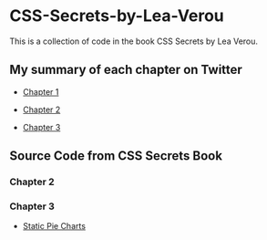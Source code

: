# CSS-Secrets-by-Lea-Verou
This is a collection of code in the book CSS Secrets by Lea Verou.

## My summary of each chapter on Twitter
- [Chapter 1](https://twitter.com/itsjustchioma/status/1600073928206082048)

- [Chapter 2](https://twitter.com/itsjustchioma/status/1610345662175903744)

- [Chapter 3]()

## Source Code from CSS Secrets Book 
### Chapter 2

### Chapter 3
- [Static Pie Charts](https://dabblet.com/gist/66e1e52ac2a44ad87aa4)
